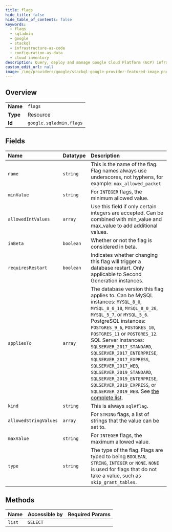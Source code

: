 ```yaml
---
title: flags
hide_title: false
hide_table_of_contents: false
keywords:
  - flags
  - sqladmin
  - google    
  - stackql
  - infrastructure-as-code
  - configuration-as-data
  - cloud inventory
description: Query, deploy and manage Google Cloud Platform (GCP) infrastructure and resources using SQL
custom_edit_url: null
image: /img/providers/google/stackql-google-provider-featured-image.png
---
```

  
    

## Overview
<table><tbody>
<tr><td><b>Name</b></td><td><code>flags</code></td></tr>
<tr><td><b>Type</b></td><td>Resource</td></tr>
<tr><td><b>Id</b></td><td><code>google.sqladmin.flags</code></td></tr>
</tbody></table>

## Fields
| Name | Datatype | Description |
|:-----|:---------|:------------|
| `name` | `string` | This is the name of the flag. Flag names always use underscores, not hyphens, for example: `max_allowed_packet` |
| `minValue` | `string` | For `INTEGER` flags, the minimum allowed value. |
| `allowedIntValues` | `array` | Use this field if only certain integers are accepted. Can be combined with min_value and max_value to add additional values. |
| `inBeta` | `boolean` | Whether or not the flag is considered in beta. |
| `requiresRestart` | `boolean` | Indicates whether changing this flag will trigger a database restart. Only applicable to Second Generation instances. |
| `appliesTo` | `array` | The database version this flag applies to. Can be MySQL instances: `MYSQL_8_0`, `MYSQL_8_0_18`, `MYSQL_8_0_26`, `MYSQL_5_7`, or `MYSQL_5_6`. PostgreSQL instances: `POSTGRES_9_6`, `POSTGRES_10`, `POSTGRES_11` or `POSTGRES_12`. SQL Server instances: `SQLSERVER_2017_STANDARD`, `SQLSERVER_2017_ENTERPRISE`, `SQLSERVER_2017_EXPRESS`, `SQLSERVER_2017_WEB`, `SQLSERVER_2019_STANDARD`, `SQLSERVER_2019_ENTERPRISE`, `SQLSERVER_2019_EXPRESS`, or `SQLSERVER_2019_WEB`. See [the complete list](/sql/docs/mysql/admin-api/rest/v1/SqlDatabaseVersion). |
| `kind` | `string` | This is always `sql#flag`. |
| `allowedStringValues` | `array` | For `STRING` flags, a list of strings that the value can be set to. |
| `maxValue` | `string` | For `INTEGER` flags, the maximum allowed value. |
| `type` | `string` | The type of the flag. Flags are typed to being `BOOLEAN`, `STRING`, `INTEGER` or `NONE`. `NONE` is used for flags that do not take a value, such as `skip_grant_tables`. |
## Methods
| Name | Accessible by | Required Params |
|:-----|:--------------|:----------------|
| `list` | `SELECT` |  |
